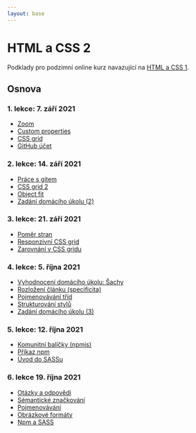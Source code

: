 ```yaml
---
layout: base
---
```


# HTML a CSS 2

Podklady pro podzimní online kurz navazující na [HTML a CSS 1](https://www.czechitas.cz/kurzy/html-a-css-1).

## Osnova

### 1. lekce: 7. září 2021

- [Zoom](zoom-breakout-rooms)
- [Custom properties](custom-properties)
- [CSS grid](css-grid)
- [GitHub účet](github-ucet)

### 2. lekce: 14. září 2021

- [Práce s gitem](prace-s-gitem)
- [CSS grid 2](css-grid-2)
- [Object fit](object-fit)
- [Zadání domácího úkolu (2)](domaci-ukol-2)

### 3. lekce: 21. září 2021

- [Poměr stran](pomer-stran)
- [Responzivní CSS grid](css-grid-responzivni)
- [Zarovnání v CSS gridu](css-grid-zarovnani)

### 4. lekce: 5. října 2021

- [Vyhodnocení domácího úkolu: Šachy](vyhodnoceni-domaciho-ukolu-sachy)
- [Rozložení článku (specificita)](rozlozeni-clanku)
- [Pojmenovávání tříd](BEM)
- [Strukturování stylů](strukturovani-stylu)
- [Zadání domácího úkolu (3)](domaci-ukol-3)

### 5. lekce: 12. října 2021

- [Komunitní balíčky (npmjs)](npmjs)
- [Příkaz npm](npm)
- [Úvod do SASSu](uvod-do-sassu)

### 6. lekce 19. října 2021

- [Otázky a odpovědi](otazky-a-odpovedi-6-lekce)
- [Sémantické značkování](semanticke-znackovani)
- [Pojmenovávání](pojmenovavani)
- [Obrázkové formáty](obrazkove-formaty)
- [Npm a SASS](npm-a-sass)

<!-- ### 7. lekce 26. října 2021 --->
<!-- - [CSS jednotky](css-jednotky) -->
